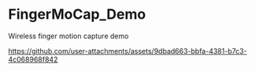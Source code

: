 # FingerMoCap_Demo
Wireless finger motion capture demo


https://github.com/user-attachments/assets/9dbad663-bbfa-4381-b7c3-4c068968f842

